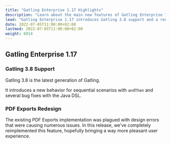 ```yaml
---
title: "Gatling Enterprise 1.17 Highlights"
description: "Learn about the main new features of Gatling Enterprise 1.17"
lead: "Gatling Enterprise 1.17 introduces Gatling 3.8 support and a redesign of the PDF export feature"
date: 2022-07-05T11:00:00+02:00
lastmod: 2022-07-05T11:00:00+02:00
weight: 6014
---
```


## Gatling Enterprise 1.17

### Gatling 3.8 Support

Gatling 3.8 is the latest generation of Gatling.

It introduces a new behavior for sequential scenarios with `andThen` and several bug fixes with the Java DSL.

### PDF Exports Redesign

The existing PDF Exports implementation was plagued with design errors that were causing numerous issues. In this release, we've completely reimplemented this feature, hopefully bringing a way more pleasant user experience.
